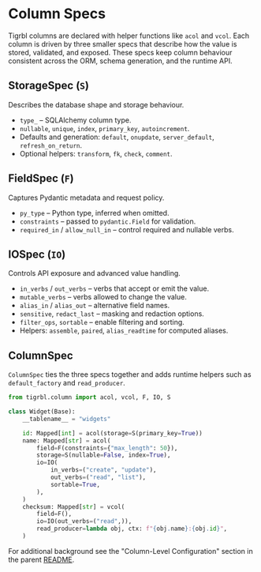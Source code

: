 # Column Specs

Tigrbl columns are declared with helper functions like `acol` and `vcol`.
Each column is driven by three smaller specs that describe how the value is
stored, validated, and exposed. These specs keep column behaviour
consistent across the ORM, schema generation, and the runtime API.

## StorageSpec (`S`)
Describes the database shape and storage behaviour.

- `type_` – SQLAlchemy column type.
- `nullable`, `unique`, `index`, `primary_key`, `autoincrement`.
- Defaults and generation: `default`, `onupdate`, `server_default`,
  `refresh_on_return`.
- Optional helpers: `transform`, `fk`, `check`, `comment`.

## FieldSpec (`F`)
Captures Pydantic metadata and request policy.

- `py_type` – Python type, inferred when omitted.
- `constraints` – passed to `pydantic.Field` for validation.
- `required_in` / `allow_null_in` – control required and nullable verbs.

## IOSpec (`IO`)
Controls API exposure and advanced value handling.

- `in_verbs` / `out_verbs` – verbs that accept or emit the value.
- `mutable_verbs` – verbs allowed to change the value.
- `alias_in` / `alias_out` – alternative field names.
- `sensitive`, `redact_last` – masking and redaction options.
- `filter_ops`, `sortable` – enable filtering and sorting.
- Helpers: `assemble`, `paired`, `alias_readtime` for computed aliases.

## ColumnSpec
`ColumnSpec` ties the three specs together and adds runtime helpers such as
`default_factory` and `read_producer`.

```python
from tigrbl.column import acol, vcol, F, IO, S

class Widget(Base):
    __tablename__ = "widgets"

    id: Mapped[int] = acol(storage=S(primary_key=True))
    name: Mapped[str] = acol(
        field=F(constraints={"max_length": 50}),
        storage=S(nullable=False, index=True),
        io=IO(
            in_verbs=("create", "update"),
            out_verbs=("read", "list"),
            sortable=True,
        ),
    )
    checksum: Mapped[str] = vcol(
        field=F(),
        io=IO(out_verbs=("read",)),
        read_producer=lambda obj, ctx: f"{obj.name}:{obj.id}",
    )
```

For additional background see the "Column-Level Configuration" section in the
parent [README](../README.md).
